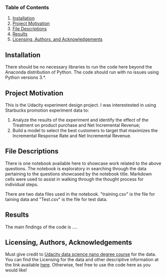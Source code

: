 ### Table of Contents

1. [Installation](#installation)
2. [Project Motivation](#motivation)
3. [File Descriptions](#files)
4. [Results](#results)
5. [Licensing, Authors, and Acknowledgements](#licensing)

## Installation <a name="installation"></a>

There should be no necessary libraries to run the code here beyond the Anaconda distribution of Python.  The code should run with no issues using Python versions 3.*.

## Project Motivation <a name="motivation"></a>

This is the Udacity experiment design project. I was interestested in using Starbucks promotion experiment data to:

1. Analyze the results of the experiment and identify the effect of the Treatment on product purchase and Net Incremental Revenue;
2. Build a model to select the best customers to target that maximizes the Incremental Response Rate and Net Incremental Revenue. 

## File Descriptions <a name="files"></a>

There is one notebook available here to showcase work related to the above questions. The notebook is exploratory in searching through the data pertaining to the questions showcased by the notebook title.  Markdown cells were used to assist in walking through the thought process for individual steps.  

There are two data files used in the notebook. "training.csv" is the file for taining data and "Test.csv" is the file for test data.

## Results <a name="results"></a>

The main findings of the code is ....

## Licensing, Authors, Acknowledgements <a name="licensing"></a>

Must give credit to [Udacity data science nano degree course](https://www.udacity.com/course/data-scientist-nanodegree--nd025) for the data.  You can find the Licensing for the data and other descriptive information at the link available [here](http://...).  Otherwise, feel free to use the code here as you would like! 
